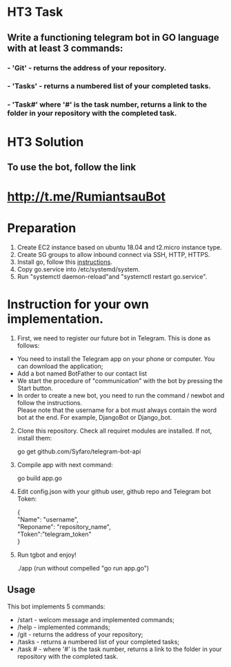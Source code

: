 # HT3 Task

## Write a functioning telegram bot in GO language with at least 3 commands:
### - 'Git' - returns the address of your repository.
### - 'Tasks' - returns a numbered list of your completed tasks.
### - 'Task#' where '#' is the task number, returns a link to the folder in your repository with the completed task.

# HT3 Solution

## To use the bot, follow the link
# http://t.me/RumiantsauBot  

# Preparation
1. Create EC2 instance based on ubuntu 18.04 and t2.micro instance type.
2. Create SG groups to allow inbound connect via SSH, HTTP, HTTPS.
3. Install go, follow this [instructions](https://golang.org/doc/install).
4. Copy go.service into /etc/systemd/system.
5. Run "systemctl daemon-reload"and "systemctl restart go.service".

# Instruction for your own implementation.

1. First, we need to register our future bot in Telegram. This is done as follows:

- You need to install the Telegram app on your phone or computer. You can download the application;
- Add a bot named BotFather to our contact list
- We start the procedure of "communication" with the bot by pressing the Start button. 
- In order to create a new bot, you need to run the command / newbot and follow the instructions.  
Please note that the username for a bot must always contain the word bot at the end. For example, DjangoBot or Django_bot.

2. Clone this repository. Check all requiret modules are installed. If not, install them:  

    go get github.com/Syfaro/telegram-bot-api

3. Compile app with next command:  

    go build app.go

4. Edit config.json with your github user, github repo and Telegram bot Token:  

    {  
        "Name": "username",  
        "Reponame": "repository_name",  
        "Token":"telegram_token"  
    }  

5. Run tgbot and enjoy!

    ./app  (run without compelled "go run app.go")

## Usage

This bot implements 5 commands:
 - /start  - welcom message and implemented commands;
 - /help   - implemented commands;
 - /git    - returns the address of your repository;
 - /tasks  - returns a numbered list of your completed tasks;
 - /task # - where '#' is the task number, returns a link to the folder in your repository with the completed task.